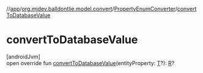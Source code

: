 //[app](../../../index.md)/[org.mjdev.balldontlie.model.convert](../index.md)/[PropertyEnumConverter](index.md)/[convertToDatabaseValue](convert-to-database-value.md)

# convertToDatabaseValue

[androidJvm]\
open override fun [convertToDatabaseValue](convert-to-database-value.md)(entityProperty: [T](index.md)?): [R](index.md)?
